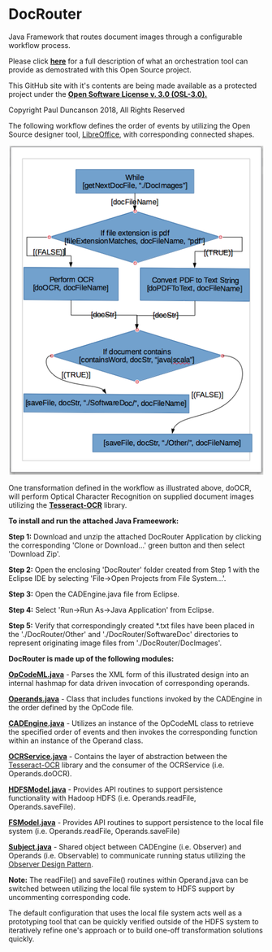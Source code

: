 # DocRouter
Java Framework that routes document images through a configurable workflow process.
<p>Please click <b><a href=https://github.com/developair/DocRouter/docs/Orchestration.pdf>here</a></b> for a full description of what an orchestration tool can provide as demostrated with this Open Source project.<p>
<p>This GitHub site with it's contents are being made available as a protected project under the <b><a href=https://github.com/developair/GoDocRouter/docs/license.rtf>Open Software License v. 3.0 (OSL-3.0).</a></b></p><p>Copyright Paul Duncanson 2018, All Rights Reserved</p>
<p>The following workflow defines the order of events by utilizing the Open Source designer tool, <a href=https://en.wikipedia.org/wiki/LibreOffice>LibreOffice</a>, with corresponding connected shapes.<p>
<p align="center">
  <img src="./WorkFlowExample.png" width="500"/>
</p>
</p>
One transformation defined in the workflow as illustrated above, doOCR, will perform Optical Character Recognition on supplied document images utilizing the <b><a href=https://en.wikipedia.org/wiki/Tesseract_(software)>Tesseract-OCR</a></b> library.<p><p>
<b>To install and run the attached Java Frameework:</b><p><p>
<b>Step 1:</b>  Download and unzip the attached DocRouter Application by clicking the corresponding 'Clone or Download...' green button and then select 'Download Zip'.<p>
<b>Step 2:</b>  Open the enclosing 'DocRouter' folder created from Step 1 with the Eclipse IDE by selecting 'File->Open Projects from File System...'.<p>
<b>Step 3:</b>  Open the CADEngine.java file from Eclipse.<p>
<b>Step 4:</b>  Select 'Run->Run As->Java Application' from Eclipse.<p>
<b>Step 5:</b>  Verify that correspondingly created *.txt files have been placed in the './DocRouter/Other' and './DocRouter/SoftwareDoc' directories to represent originating image files from './DocRouter/DocImages'.<p>
<p><b>DocRouter is made up of the following modules:</b><p><p>
<b><a href=https://github.com/DevelopAir/DocRouter/blob/master/src/main/java/com/duncanson/DocRouter/OpCodeML.java>OpCodeML.java</a></b> - Parses the XML form of this illustrated design into an internal hashmap for data driven invocation of corresponding operands.<p>
<b><a href=https://github.com/DevelopAir/DocRouter/blob/master/src/main/java/com/duncanson/DocRouter/Operands.java>Operands.java</a></b> - Class that includes functions invoked by the CADEngine in the order defined by the OpCode file.<p>
<b><a href=https://github.com/DevelopAir/DocRouter/blob/master/src/main/java/com/duncanson/DocRouter/CADEngine.java>CADEngine.java</a></b> - Utilizes an instance of the OpCodeML class to retrieve the specified order of events and then invokes the corresponding function within an instance of the Operand class.<p>
<b><a href=https://github.com/DevelopAir/DocRouter/blob/master/src/main/java/com/duncanson/DocRouter/OCRService.java>OCRService.java</a></b> - Contains the layer of abstraction between the <a href=https://github.com/tesseract-ocr/tesseract/wiki>Tesseract-OCR</a> library and the consumer of the OCRService (i.e. Operands.doOCR).<p>
<b><a href=https://github.com/DevelopAir/DocRouter/blob/master/src/main/java/com/duncanson/DocRouter/HDFSModel.java>HDFSModel.java</a></b> - Provides API routines to support persistence functionality with Hadoop HDFS (i.e. Operands.readFile, Operands.saveFile).<p>
<b><a href=https://github.com/DevelopAir/DocRouter/blob/master/src/main/java/com/duncanson/DocRouter/FSModel.java>FSModel.java</a></b> - Provides API routines to support persistence to the local file system (i.e. Operands.readFile, Operands.saveFile)<p>
<b><a href=https://github.com/DevelopAir/DocRouter/blob/master/src/main/java/com/duncanson/DocRouter/CADEngine.java>Subject.java</a></b> - Shared object between CADEngine (i.e. Observer) and Operands (i.e. Observable) to communicate running status utilizing the <a href=http://www.oodesign.com/observer-pattern.html>Observer Design Pattern</a>.<p><p>
<b>Note:</b> The readFile() and saveFile() routines within Operand.java can be switched between utilizing the local file system to HDFS support by uncommenting corresponding code.
<p><p>The default configuration that uses the local file system acts well as a prototyping tool that can be quickly verified outside of the HDFS system to iteratively refine one's approach or to build one-off transformation solutions quickly.

